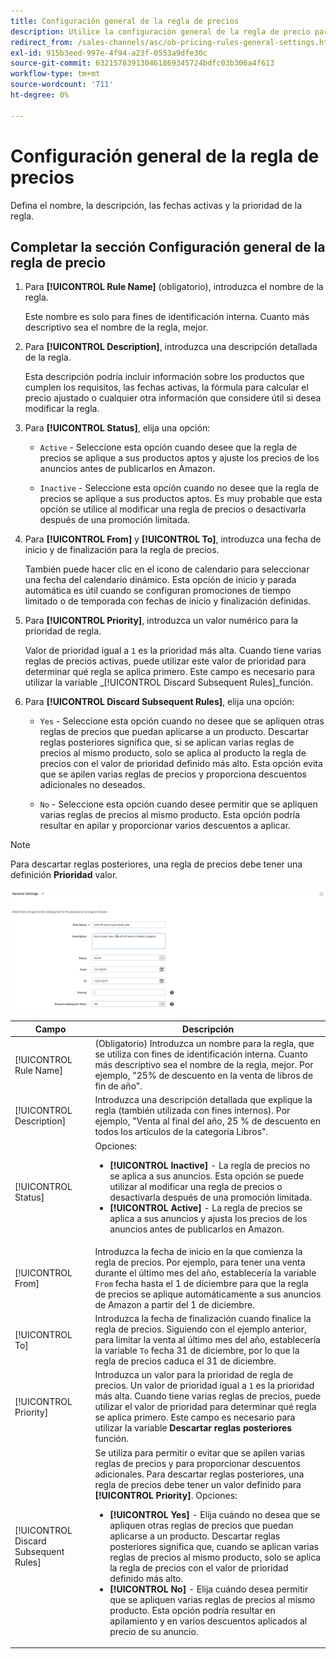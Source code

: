 ```yaml
---
title: Configuración general de la regla de precios
description: Utilice la configuración general de la regla de precio para definir las características principales de una regla de precio de anuncio.
redirect_from: /sales-channels/asc/ob-pricing-rules-general-settings.html
exl-id: 915b3eed-997e-4f94-a23f-0553a9dfe30c
source-git-commit: 632157839130461869345724bdfc03b306a4f613
workflow-type: tm+mt
source-wordcount: '711'
ht-degree: 0%

---
```


# Configuración general de la regla de precios

Defina el nombre, la descripción, las fechas activas y la prioridad de la regla.

## Completar la sección Configuración general de la regla de precio

1. Para **[!UICONTROL Rule Name]** (obligatorio), introduzca el nombre de la regla.

   Este nombre es solo para fines de identificación interna. Cuanto más descriptivo sea el nombre de la regla, mejor.

1. Para **[!UICONTROL Description]**, introduzca una descripción detallada de la regla.

   Esta descripción podría incluir información sobre los productos que cumplen los requisitos, las fechas activas, la fórmula para calcular el precio ajustado o cualquier otra información que considere útil si desea modificar la regla.

1. Para **[!UICONTROL Status]**, elija una opción:

   - `Active` - Seleccione esta opción cuando desee que la regla de precios se aplique a sus productos aptos y ajuste los precios de los anuncios antes de publicarlos en Amazon.

   - `Inactive` - Seleccione esta opción cuando no desee que la regla de precios se aplique a sus productos aptos. Es muy probable que esta opción se utilice al modificar una regla de precios o desactivarla después de una promoción limitada.

1. Para **[!UICONTROL From]** y **[!UICONTROL To]**, introduzca una fecha de inicio y de finalización para la regla de precios.

   También puede hacer clic en el icono de calendario para seleccionar una fecha del calendario dinámico. Esta opción de inicio y parada automática es útil cuando se configuran promociones de tiempo limitado o de temporada con fechas de inicio y finalización definidas.

1. Para **[!UICONTROL Priority]**, introduzca un valor numérico para la prioridad de regla.

   Valor de prioridad igual a `1` es la prioridad más alta. Cuando tiene varias reglas de precios activas, puede utilizar este valor de prioridad para determinar qué regla se aplica primero. Este campo es necesario para utilizar la variable _[!UICONTROL Discard Subsequent Rules]_función.

1. Para **[!UICONTROL Discard Subsequent Rules]**, elija una opción:

   - `Yes` - Seleccione esta opción cuando no desee que se apliquen otras reglas de precios que puedan aplicarse a un producto. Descartar reglas posteriores significa que, si se aplican varias reglas de precios al mismo producto, solo se aplica al producto la regla de precios con el valor de prioridad definido más alto. Esta opción evita que se apilen varias reglas de precios y proporciona descuentos adicionales no deseados.

   - `No` - Seleccione esta opción cuando desee permitir que se apliquen varias reglas de precios al mismo producto. Esta opción podría resultar en apilar y proporcionar varios descuentos a aplicar.

>[!NOTE]
>
>Para descartar reglas posteriores, una regla de precios debe tener una definición **Prioridad** valor.

![Configuración general de la regla de precios](assets/amazon-pricing-rule-general.png)

| Campo | Descripción |
|---|---|
| [!UICONTROL Rule Name] | (Obligatorio) Introduzca un nombre para la regla, que se utiliza con fines de identificación interna. Cuanto más descriptivo sea el nombre de la regla, mejor. Por ejemplo, &quot;25% de descuento en la venta de libros de fin de año&quot;. |
| [!UICONTROL Description] | Introduzca una descripción detallada que explique la regla (también utilizada con fines internos). Por ejemplo, &quot;Venta al final del año, 25 % de descuento en todos los artículos de la categoría Libros&quot;. |
| [!UICONTROL Status] | Opciones:<ul><li>**[!UICONTROL Inactive]** - La regla de precios no se aplica a sus anuncios. Esta opción se puede utilizar al modificar una regla de precios o desactivarla después de una promoción limitada.</li><li>**[!UICONTROL Active]** - La regla de precios se aplica a sus anuncios y ajusta los precios de los anuncios antes de publicarlos en Amazon.</li></ul> |
| [!UICONTROL From] | Introduzca la fecha de inicio en la que comienza la regla de precios. Por ejemplo, para tener una venta durante el último mes del año, establecería la variable `From` fecha hasta el 1 de diciembre para que la regla de precios se aplique automáticamente a sus anuncios de Amazon a partir del 1 de diciembre. |
| [!UICONTROL To] | Introduzca la fecha de finalización cuando finalice la regla de precios. Siguiendo con el ejemplo anterior, para limitar la venta al último mes del año, establecería la variable `To` fecha 31 de diciembre, por lo que la regla de precios caduca el 31 de diciembre. |
| [!UICONTROL Priority] | Introduzca un valor para la prioridad de regla de precios. Un valor de prioridad igual a `1` es la prioridad más alta. Cuando tiene varias reglas de precios, puede utilizar el valor de prioridad para determinar qué regla se aplica primero. Este campo es necesario para utilizar la variable **Descartar reglas posteriores** función. |
| [!UICONTROL Discard Subsequent Rules] | Se utiliza para permitir o evitar que se apilen varias reglas de precios y para proporcionar descuentos adicionales. Para descartar reglas posteriores, una regla de precios debe tener un valor definido para **[!UICONTROL Priority]**. Opciones:<ul><li>**[!UICONTROL Yes]** - Elija cuándo no desea que se apliquen otras reglas de precios que puedan aplicarse a un producto. Descartar reglas posteriores significa que, cuando se aplican varias reglas de precios al mismo producto, solo se aplica la regla de precios con el valor de prioridad definido más alto.</li><li>**[!UICONTROL No]** - Elija cuándo desea permitir que se apliquen varias reglas de precios al mismo producto. Esta opción podría resultar en apilamiento y en varios descuentos aplicados al precio de su anuncio.</li></ul> |
